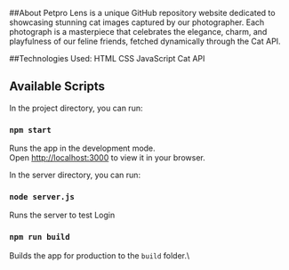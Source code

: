##About
Petpro Lens is a unique GitHub repository website dedicated to showcasing stunning cat images captured by our photographer. Each photograph is a masterpiece that celebrates the elegance, charm, and playfulness of our feline friends, fetched dynamically through the Cat API.

##Technologies Used:
HTML
CSS
JavaScript
Cat API

## Available Scripts

In the project directory, you can run:

### `npm start`

Runs the app in the development mode.\
Open [http://localhost:3000](http://localhost:3000) to view it in your browser.


In the server directory, you can run:

### `node server.js`

Runs the server to test Login

### `npm run build`

Builds the app for production to the `build` folder.\
